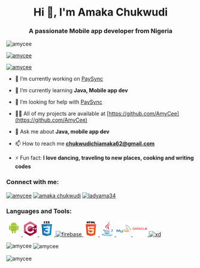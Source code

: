 <h1 align="center">Hi 👋, I'm Amaka Chukwudi</h1>
<h3 align="center">A passionate Mobile app developer from Nigeria</h3>

<p align="left"> <img src="https://komarev.com/ghpvc/?username=amycee&label=Profile%20views&color=0e75b6&style=flat" alt="amycee" /> </p>

<p align="left"> <a href="https://github.com/ryo-ma/github-profile-trophy"><img src="https://github-profile-trophy.vercel.app/?username=amycee" alt="amycee" /></a> </p>

<p align="left"> <a href="https://twitter.com/amycee" target="blank"><img src="https://img.shields.io/twitter/follow/amycee?logo=twitter&style=for-the-badge" alt="amycee" /></a> </p>

- 🔭 I’m currently working on [PaySync](https://github.com/AmyCee/PaySync)

- 🌱 I’m currently learning **Java, Mobile app dev**

- 🤝 I’m looking for help with [PaySync](https://github.com/AmyCee/PaySync)

- 👨‍💻 All of my projects are available at [https://github.com/AmyCee](https://github.com/AmyCee)

- 💬 Ask me about **Java, mobile app dev**

- 📫 How to reach me **chukwudichiamaka62@gmail.com**

- ⚡ Fun fact: **I love dancing, traveling to new places, cooking and writing codes**

<h3 align="left">Connect with me:</h3>
<p align="left">
<a href="https://twitter.com/amycee" target="blank"><img align="center" src="https://raw.githubusercontent.com/rahuldkjain/github-profile-readme-generator/master/src/images/icons/Social/twitter.svg" alt="amycee" height="30" width="40" /></a>
<a href="https://fb.com/amaka chukwudi" target="blank"><img align="center" src="https://raw.githubusercontent.com/rahuldkjain/github-profile-readme-generator/master/src/images/icons/Social/facebook.svg" alt="amaka chukwudi" height="30" width="40" /></a>
<a href="https://instagram.com/ladyama34" target="blank"><img align="center" src="https://raw.githubusercontent.com/rahuldkjain/github-profile-readme-generator/master/src/images/icons/Social/instagram.svg" alt="ladyama34" height="30" width="40" /></a>
</p>

<h3 align="left">Languages and Tools:</h3>
<p align="left"> <a href="https://developer.android.com" target="_blank"> <img src="https://raw.githubusercontent.com/devicons/devicon/master/icons/android/android-original-wordmark.svg" alt="android" width="40" height="40"/> </a> <a href="https://www.w3schools.com/cpp/" target="_blank"> <img src="https://raw.githubusercontent.com/devicons/devicon/master/icons/cplusplus/cplusplus-original.svg" alt="cplusplus" width="40" height="40"/> </a> <a href="https://www.w3schools.com/css/" target="_blank"> <img src="https://raw.githubusercontent.com/devicons/devicon/master/icons/css3/css3-original-wordmark.svg" alt="css3" width="40" height="40"/> </a> <a href="https://firebase.google.com/" target="_blank"> <img src="https://www.vectorlogo.zone/logos/firebase/firebase-icon.svg" alt="firebase" width="40" height="40"/> </a> <a href="https://www.w3.org/html/" target="_blank"> <img src="https://raw.githubusercontent.com/devicons/devicon/master/icons/html5/html5-original-wordmark.svg" alt="html5" width="40" height="40"/> </a> <a href="https://www.java.com" target="_blank"> <img src="https://raw.githubusercontent.com/devicons/devicon/master/icons/java/java-original.svg" alt="java" width="40" height="40"/> </a> <a href="https://www.mysql.com/" target="_blank"> <img src="https://raw.githubusercontent.com/devicons/devicon/master/icons/mysql/mysql-original-wordmark.svg" alt="mysql" width="40" height="40"/> </a> <a href="https://www.oracle.com/" target="_blank"> <img src="https://raw.githubusercontent.com/devicons/devicon/master/icons/oracle/oracle-original.svg" alt="oracle" width="40" height="40"/> </a> <a href="https://www.adobe.com/products/xd.html" target="_blank"> <img src="https://cdn.worldvectorlogo.com/logos/adobe-xd.svg" alt="xd" width="40" height="40"/> </a> </p>

<p><img align="left" src="https://github-readme-stats.vercel.app/api/top-langs?username=amycee&show_icons=true&locale=en&layout=compact" alt="amycee" /></p>



<p>&nbsp;<img align="center" src="https://github-readme-stats.vercel.app/api?username=amycee&show_icons=true&locale=en" alt="amycee" /></p>

<p><img align="center" src="https://github-readme-streak-stats.herokuapp.com/?user=amycee&" alt="amycee" /></p>
